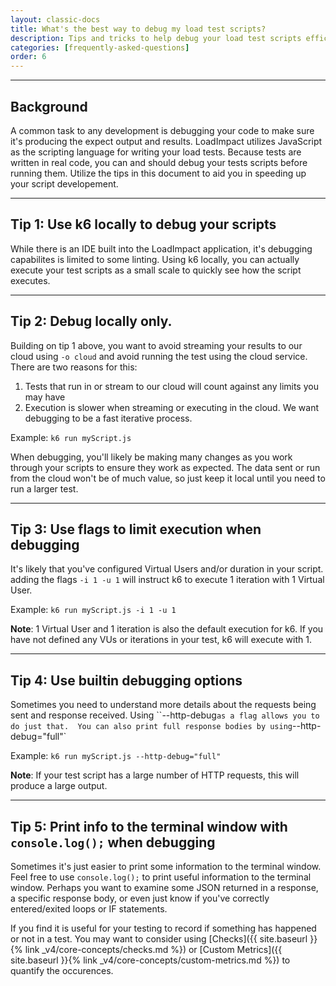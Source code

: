 ```yaml
---
layout: classic-docs
title: What's the best way to debug my load test scripts?
description: Tips and tricks to help debug your load test scripts efficiently
categories: [frequently-asked-questions]
order: 6
---
```


***

<h2>Background</h2>

A common task to any development is debugging your code to make sure it's producing the expect output and results. LoadImpact utilizes JavaScript as the scripting language for writing your load tests.  Because tests are written in real code, you can and should debug your tests scripts before running them.  Utilize the tips in this document to aid you in speeding up your script developement.

***


## Tip 1: Use k6 locally to debug your scripts

While there is an IDE built into the LoadImpact application, it's debugging capabilites is limited to some linting.  Using k6 locally, you can actually execute your test scripts as a small scale to quickly see how the script executes.

***

## Tip 2: Debug locally only.

Building on tip 1 above, you want to avoid streaming your results to our cloud using `-o cloud` and avoid running the test using the cloud service.  There are two reasons for this:

1. Tests that run in or stream to our cloud will count against any limits you may have
2. Execution is slower when streaming or executing in the cloud. We want debugging to be a fast iterative process.

Example: `k6 run myScript.js`

When debugging, you'll likely be making many changes as you work through your scripts to ensure they work as expected.  The data sent or run from the cloud won't be of much value, so just keep it local until you need to run a larger test.

***

## Tip 3: Use flags to limit execution when debugging

It's likely that you've configured Virtual Users and/or duration in your script. adding the flags `-i 1 -u 1` will instruct k6 to execute 1 iteration with 1 Virtual User.

Example: `k6 run myScript.js -i 1 -u 1`

**Note**: 1 Virtual User and 1 iteration is also the default execution for k6.  If you have not defined any VUs or iterations in your test, k6 will execute with 1.

***

## Tip 4: Use builtin debugging options

Sometimes you need to understand more details about the requests being sent and response received.  Using ``--http-debug` as a flag allows you to do just that.  You can also print full response bodies by using `--http-debug="full"`

Example:  `k6 run myScript.js --http-debug="full"`

**Note**: If your test script has a large number of HTTP requests, this will produce a large output.

***

## Tip 5: Print info to the terminal window with `console.log();` when debugging

Sometimes it's just easier to print some information to the terminal window.  Feel free to use `console.log();` to print useful information to the terminal window. Perhaps you want to examine some JSON returned in a response, a specific response body, or even just know if you've correctly entered/exited loops or IF statements.

If you find it is useful for your testing to record if something has happened or not in a test.  You may want to consider using [Checks]({{ site.baseurl }}{% link _v4/core-concepts/checks.md %}) or [Custom Metrics]({{ site.baseurl }}{% link _v4/core-concepts/custom-metrics.md %}) to quantify the occurences.
